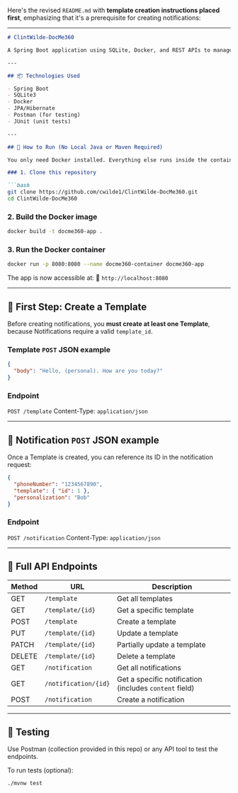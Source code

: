 Here's the revised `README.md` with **template creation instructions placed first**, emphasizing that it's a prerequisite for creating notifications:

---

````markdown
# ClintWilde-DocMe360

A Spring Boot application using SQLite, Docker, and REST APIs to manage Templates and Notifications.

---

## 📦 Technologies Used

- Spring Boot
- SQLite3
- Docker
- JPA/Hibernate
- Postman (for testing)
- JUnit (unit tests)

---

## 🚀 How to Run (No Local Java or Maven Required)

You only need Docker installed. Everything else runs inside the container.

### 1. Clone this repository

```bash
git clone https://github.com/cwilde1/ClintWilde-DocMe360.git
cd ClintWilde-DocMe360
````

### 2. Build the Docker image

```bash
docker build -t docme360-app .
```

### 3. Run the Docker container

```bash
docker run -p 8080:8080 --name docme360-container docme360-app
```

The app is now accessible at:
📍 `http://localhost:8080`

---

## 📌 First Step: Create a Template

Before creating notifications, you **must create at least one Template**, because Notifications require a valid `template_id`.

### Template `POST` JSON example

```json
{
  "body": "Hello, (personal). How are you today?"
}
```

### Endpoint

`POST /template`
Content-Type: `application/json`

---

## 🔔 Notification `POST` JSON example

Once a Template is created, you can reference its ID in the notification request:

```json
{
  "phoneNumber": "1234567890",
  "template": { "id": 1 },
  "personalization": "Bob"
}
```

### Endpoint

`POST /notification`
Content-Type: `application/json`

---

## 🔌 Full API Endpoints

| Method | URL                  | Description                                            |
| ------ | -------------------- | ------------------------------------------------------ |
| GET    | `/template`          | Get all templates                                      |
| GET    | `/template/{id}`     | Get a specific template                                |
| POST   | `/template`          | Create a template                                      |
| PUT    | `/template/{id}`     | Update a template                                      |
| PATCH  | `/template/{id}`     | Partially update a template                            |
| DELETE | `/template/{id}`     | Delete a template                                      |
| GET    | `/notification`      | Get all notifications                                  |
| GET    | `/notification/{id}` | Get a specific notification (includes `content` field) |
| POST   | `/notification`      | Create a notification                                  |

---

## 🧪 Testing

Use Postman (collection provided in this repo) or any API tool to test the endpoints.

To run tests (optional):

```bash
./mvnw test
```